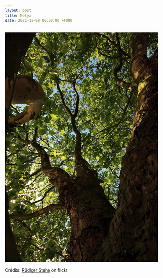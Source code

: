 ```yaml
---
layout: post
title: Kelya
date: 2021-12-08 00:00:00 +0000
---
```


![Kelya](/images/2021-12-08.jpg)

Crédits: [Rüdiger Stehn](https://www.flickr.com/people/rstehn/) on flickr
